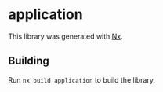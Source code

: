 # application

This library was generated with [Nx](https://nx.dev).

## Building

Run `nx build application` to build the library.
